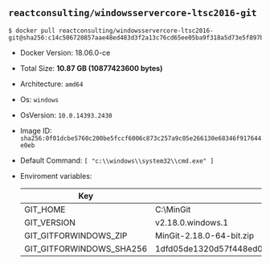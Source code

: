 ## `reactconsulting/windowsservercore-ltsc2016-git`
```console
$ docker pull reactconsulting/windowsservercore-ltsc2016-git@sha256:c14c506720857aae48ed483d3f2a13c76cd65ee05ba9f318a5d73e5f897beb6d
```
- Docker Version: 18.06.0-ce
- Total Size: **10.87 GB (10877423600 bytes)** 
- Architecture: `amd64`
- Os: `windows`
- OsVersion: `10.0.14393.2430`
- Image ID: `sha256:0f01dcbe5760c200be5fccf6006c873c257a9c05e266130e68346f917644e0eb`
- Default Command: `[ "c:\\windows\\system32\\cmd.exe" ]`
- Enviroment variables:

    |Key|Value|
    |---|---|
    |GIT_HOME|C:\\MinGit|
    |GIT_VERSION|v2.18.0.windows.1|
    |GIT_GITFORWINDOWS_ZIP|MinGit-2.18.0-64-bit.zip|
    |GIT_GITFORWINDOWS_SHA256|1dfd05de1320d57f448ed08a07c0b9de2de8976c83840f553440689b5db6a1cf|

